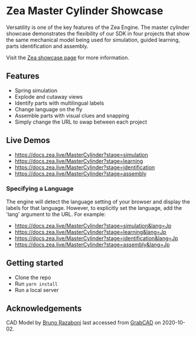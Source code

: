 # Zea Master Cylinder Showcase

Versatility is one of the key features of the Zea Engine. The master cylinder showcase demonstrates the flexibility of our SDK in four projects that show the same mechanical model being used for simulation, guided learning, parts identification and assembly.

Visit the [Zea showcase page](https://blog.zea.live/en/showcase/master-cylinder) for more information.

## Features

- Spring simulation
- Explode and cutaway views
- Identify parts with multilingual labels
- Change language on the fly
- Assemble parts with visual clues and snapping
- Simply change the URL to swap between each project

## Live Demos

- https://docs.zea.live/MasterCylinder?stage=simulation
- https://docs.zea.live/MasterCylinder?stage=learning
- https://docs.zea.live/MasterCylinder?stage=identification
- https://docs.zea.live/MasterCylinder?stage=assembly

### Specifying a Language

The engine will detect the language setting of your browser and display the labels for that language. However, to explicitly set the language, add the 'lang' argument to the URL. For example:

- https://docs.zea.live/MasterCylinder?stage=simulation&lang=Jp
- https://docs.zea.live/MasterCylinder?stage=learning&lang=Jp
- https://docs.zea.live/MasterCylinder?stage=identification&lang=Jp
- https://docs.zea.live/MasterCylinder?stage=assembly&lang=Jp

## Getting started

- Clone the repo
- Run `yarn install`
- Run a local server

## Acknowledgements

CAD Model by [Bruno Razaboni](https://grabcad.com/bruno.razaboni-1) last accessed from [GrabCAD](https://grabcad.com/library/brake-components-1) on 2020-10-02.
